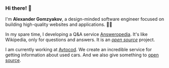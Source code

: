 ### Hi there! 👋

I'm **Alexander Gomzyakov**, <nobr>a design-minded</nobr> software engineer focused on building high-quality websites and applications. :technologist:


In my spare time, I developing a Q&amp;A service [Answeropedia](https://answeropedia.org/en/). It's like Wikipedia, only for questions and answers. It is an [*open source*](https://github.com/answeropedia) project.

I am currently working at [Avtocod](https://avtocod.ru/). We create an incredible service for getting information about used cars. And we also give something to [open source](https://github.com/avto-dev).
    
<!--
**gomzyakov/gomzyakov** is a ✨ _special_ ✨ repository because its `README.md` (this file) appears on your GitHub profile.

Here are some ideas to get you started:

- 🔭 I’m currently working on ...
- 🌱 I’m currently learning ...
- 👯 I’m looking to collaborate on ...
- 🤔 I’m looking for help with ...
- 💬 Ask me about ...
- 📫 How to reach me: ...
- 😄 Pronouns: ...
- ⚡ Fun fact: ...
-->
